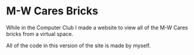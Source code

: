 # M-W Cares Bricks
While in the Computer Club I made a website to view all of the M-W Cares bricks from a virtual space.

All of the code in this version of the site is made by myself.
